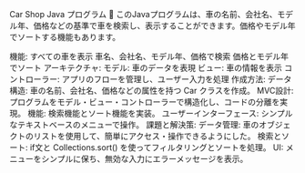 Car Shop Java プログラム 🚗 このJavaプログラムは、車の名前、会社名、モデル年、価格などの基準で車を検索し、表示することができます。価格やモデル年でソートする機能もあります。

機能: すべての車を表示 車名、会社名、モデル年、価格で検索 価格とモデル年でソート アーキテクチャ: モデル: 車のデータを表現 ビュー: 車の情報を表示 コントローラー: アプリのフローを管理し、ユーザー入力を処理 作成方法: データ構造: 車の名前、会社名、価格などの属性を持つ Car クラスを作成。 MVC設計: プログラムをモデル・ビュー・コントローラーで構造化し、コードの分離を実現。 機能: 検索機能とソート機能を実装。 ユーザーインターフェース: シンプルなテキストベースのメニューで操作。 課題と解決策: データ管理: 車のオブジェクトのリストを使用して、簡単にアクセス・操作できるようにした。 検索とソート: if文と Collections.sort() を使ってフィルタリングとソートを処理。 UI: メニューをシンプルに保ち、無効な入力にエラーメッセージを表示。
